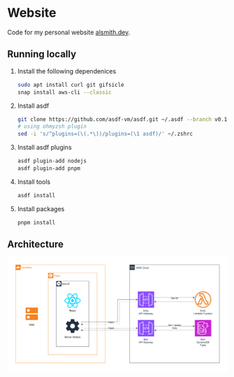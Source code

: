 # Website

Code for my personal website [alsmith.dev](https://alsmith.dev).

## Running locally

1. Install the following dependenices

   ```bash
   sudo apt install curl git gifsicle
   snap install aws-cli --classic
   ```

1. Install asdf

   ```bash
   git clone https://github.com/asdf-vm/asdf.git ~/.asdf --branch v0.14.0
   # using ohmyzsh plugin
   sed -i 's/^plugins=(\(.*\))/plugins=(\1 asdf)/' ~/.zshrc
   ```

1. Install asdf plugins

   ```bash
   asdf plugin-add nodejs
   asdf plugin-add pnpm
   ```

1. Install tools

   ```bash
   asdf install
   ```

1. Install packages

   ```bash
   pnpm install
   ```

## Architecture

![architecture diagram](./docs/assets/architecture.drawio.svg)
